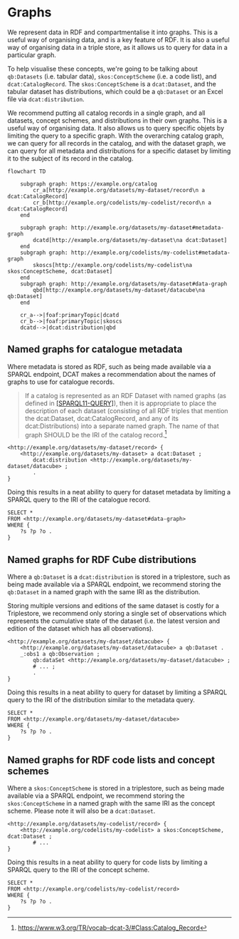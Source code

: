 # Graphs

We represent data in RDF and compartmentalise it into graphs. This is a useful way of organising data, and is a key feature of RDF. It is also a useful way of organising data in a triple store, as it allows us to query for data in a particular graph.

To help visualise these concepts, we're going to be talking about `qb:Datasets` (i.e. tabular data), `skos:ConceptScheme` (i.e. a code list), and `dcat:CatalogRecord`. The `skos:ConceptScheme` is a `dcat:Dataset`, and the tabular dataset has distributions, which could be a `qb:Dataset` or an Excel file via `dcat:distribution`.

We recommend putting all catalog records in a single graph, and all datasets, concept schemes, and distributions in their own graphs. This is a useful way of organising data. It also allows us to query specific objets by limiting the query to a specific graph. With the overarching catalog graph, we can query for all records in the catalog, and with the dataset graph, we can query for all metadata and distributions for a specific dataset by limiting it to the subject of its record in the catalog.

```mermaid
flowchart TD

    subgraph graph: https://example.org/catalog
        cr_a[http://example.org/datasets/my-dataset/record\n a dcat:CatalogRecord]
        cr_b[http://example.org/codelists/my-codelist/record\n a dcat:CatalogRecord]
    end

    subgraph graph: http://example.org/datasets/my-dataset#metadata-graph
        dcatd[http://example.org/datasets/my-dataset\na dcat:Dataset]
    end
    subgraph graph: http://example.org/codelists/my-codelist#metadata-graph
        skoscs[http://example.org/codelists/my-codelist\na skos:ConceptScheme, dcat:Dataset]
    end
    subgraph graph: http://example.org/datasets/my-dataset#data-graph
        qbd[http://example.org/datasets/my-dataset/datacube\na qb:Dataset]
    end

    cr_a-->|foaf:primaryTopic|dcatd
    cr_b-->|foaf:primaryTopic|skoscs
    dcatd-->|dcat:distribution|qbd
```

## Named graphs for catalogue metadata

Where metadata is stored as RDF, such as being made available via a SPARQL endpoint, DCAT makes a recommendation about the names of graphs to use for catalogue records.

> If a catalog is represented as an RDF Dataset with named graphs (as defined in [[SPARQL11-QUERY]](https://www.w3.org/TR/sparql11-query/)), then it is appropriate to place the description of each dataset (consisting of all RDF triples that mention the dcat:Dataset, dcat:CatalogRecord, and any of its dcat:Distributions) into a separate named graph. The name of that graph SHOULD be the IRI of the catalog record.[^named-graphs]

```ttl
<http://example.org/datasets/my-dataset/record> {
    <http://example.org/datasets/my-dataset> a dcat:Dataset ;
        dcat:distribution <http://example.org/datasets/my-dataset/datacube> ;
        .
}
```

Doing this results in a neat ability to query for dataset metadata by limiting a SPARQL query to the IRI of the catalogue record.

```sparql
SELECT * 
FROM <http://example.org/datasets/my-dataset#data-graph> 
WHERE {
    ?s ?p ?o .
}
```

## Named graphs for RDF Cube distributions

Where a `qb:Dataset` is a `dcat:distribution` is stored in a triplestore, such as being made available via a SPARQL endpoint, we recommend storing the `qb:Dataset` in a named graph with the same IRI as the distribution.

Storing multiple versions and editions of the same dataset is costly for a Triplestore, we recommend only storing a single set of observations which represents the cumulative state of the dataset (i.e. the latest version and edition of the dataset which has all observations).

```ttl
<http://example.org/datasets/my-dataset/datacube> {
    <http://example.org/datasets/my-dataset/datacube> a qb:Dataset .
    _:obs1 a qb:Observation ;
        qb:dataSet <http://example.org/datasets/my-dataset/datacube> ;
        # ... ;
        .
}
```

Doing this results in a neat ability to query for dataset by limiting a SPARQL query to the IRI of the distribution similar to the metadata query.

```sparql
SELECT * 
FROM <http://example.org/datasets/my-dataset/datacube>
WHERE {
    ?s ?p ?o .
}
```

## Named graphs for RDF code lists and concept schemes

Where a `skos:ConceptScheme` is stored in a triplestore, such as being made available via a SPARQL endpoint, we recommend storing the `skos:ConceptScheme` in a named graph with the same IRI as the concept scheme. Please note it will also be a `dcat:Dataset`.

```ttl
<http://example.org/datasets/my-codelist/record> {
    <http://example.org/codelists/my-codelist> a skos:ConceptScheme, dcat:Dataset ;
        # ...
}
```

Doing this results in a neat ability to query for code lists by limiting a SPARQL query to the IRI of the concept scheme.

```sparql
SELECT *
FROM <http://example.org/codelists/my-codelist/record>
WHERE {
    ?s ?p ?o .
}
```

[^named-graphs]: <https://www.w3.org/TR/vocab-dcat-3/#Class:Catalog_Record>
